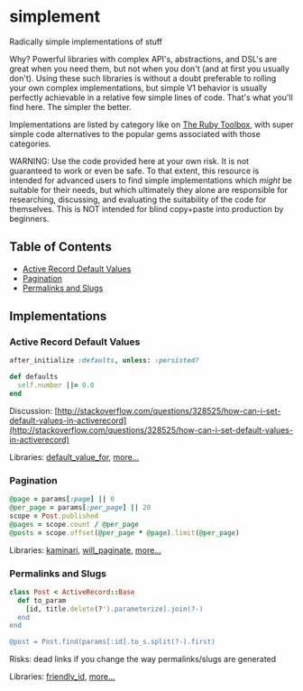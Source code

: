 # simplement

Radically simple implementations of stuff

Why? Powerful libraries with complex API's, abstractions, and DSL's are great when you need them, but not when you don't (and at first you usually don't). Using these such libraries is without a doubt preferable to rolling your own complex implementations, but simple V1 behavior is usually perfectly achievable in a relative few simple lines of code. That's what you'll find here. The simpler the better.

Implementations are listed by category like on [The Ruby Toolbox](https://www.ruby-toolbox.com/), with super simple code alternatives to the popular gems associated with those categories.

WARNING: Use the code provided here at your own risk. It is not guaranteed to work or even be safe. To that extent, this resource is intended for advanced users to find simple implementations which *might* be suitable for their needs, but which ultimately they alone are responsible for researching, discussing, and evaluating the suitability of the code for themselves. This is NOT intended for blind copy+paste into production by beginners.

## Table of Contents

- [Active Record Default Values](#active-record-default-values)
- [Pagination](#pagination)
- [Permalinks and Slugs](#permalinks-and-slugs)


## Implementations

### Active Record Default Values

```ruby
after_initialize :defaults, unless: :persisted?

def defaults
  self.number ||= 0.0
end
```

Discussion: [http://stackoverflow.com/questions/328525/how-can-i-set-default-values-in-activerecord](http://stackoverflow.com/questions/328525/how-can-i-set-default-values-in-activerecord)

Libraries: [default_value_for](https://github.com/FooBarWidget/default_value_for), [more...](https://www.ruby-toolbox.com/categories/Active_Record_Default_Values)

### Pagination

```ruby
@page = params[:page] || 0
@per_page = params[:per_page] || 20
scope = Post.published
@pages = scope.count / @per_page
@posts = scope.offset(@per_page * @page).limit(@per_page)
```

Libraries: [kaminari](https://github.com/amatsuda/kaminari), [will_paginate](https://github.com/mislav/will_paginate), [more...](https://www.ruby-toolbox.com/categories/pagination)

### Permalinks and Slugs

```ruby
class Post < ActiveRecord::Base
  def to_param
    [id, title.delete(?').parameterize].join(?-)
  end
end

@post = Post.find(params[:id].to_s.split(?-).first)
```

Risks: dead links if you change the way permalinks/slugs are generated

Libraries: [friendly_id](https://github.com/norman/friendly_id), [more...](https://www.ruby-toolbox.com/categories/rails_permalinks___slugs)
